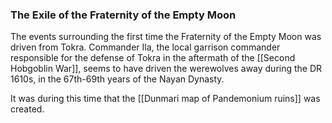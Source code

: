 ### The Exile of the Fraternity of the Empty Moon

The events surrounding the first time the Fraternity of the Empty Moon was driven from Tokra. Commander Ila, the local garrison commander responsible for the defense of Tokra in the aftermath of the [[Second Hobgoblin War]], seems to have driven the werewolves away during the DR 1610s, in the 67th-69th years of the Nayan Dynasty.

It was during this time that the [[Dunmari map of Pandemonium ruins]] was created. 